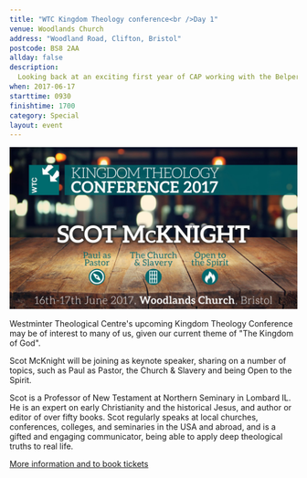 ```yaml
---
title: "WTC Kingdom Theology conference<br />Day 1"
venue: Woodlands Church
address: "Woodland Road, Clifton, Bristol"
postcode: BS8 2AA
allday: false
description: 
  Looking back at an exciting first year of CAP working with the Belper churches
when: 2017-06-17
starttime: 0930
finishtime: 1700
category: Special
layout: event
---
```

<img src="/assets/img/KTC2017_banner-16by9.jpg" alt="Kingdom Theology Conference flyer" />

Westminter Theological Centre's upcoming Kingdom Theology Conference may be of interest to many of us, given our current theme of "The Kingdom of God".

Scot McKnight will be joining as keynote speaker, sharing on a number of topics, such as Paul as Pastor, the Church & Slavery and being Open to the Spirit.

Scot is a Professor of New Testament at Northern Seminary in Lombard IL.  He is an expert on early Christianity and the historical Jesus, and author or editor of over fifty books. Scot regularly speaks at local churches, conferences, colleges, and seminaries in the USA and abroad, and is a gifted and engaging communicator, being able to apply deep theological truths to real life.

<a href="http://wtctheology.org.uk/events/ktc2017/">More information and to book tickets</a>